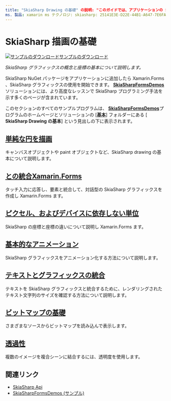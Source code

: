 ```yaml
---
title: "SkiaSharp Drawing の基礎" の説明: "このガイドでは、アプリケーションの SkiaSharp グラフィックスの概念と座標の基本について説明し Xamarin.Forms ます。"
ms. 製品: xamarin ms テクノロジ: skiasharp: 25141E3E-D22E-44B1-A647-7E6FA0C9737B author: davidbritch dabritch: ms. date: 03/10/2017 no loc: [ Xamarin.Forms ,] を指定します。 Xamarin.Essentials
---
```


# <a name="skiasharp-drawing-basics"></a>SkiaSharp 描画の基礎

[![サンプルのダウンロード](~/media/shared/download.png)サンプルのダウンロード](https://docs.microsoft.com/samples/xamarin/xamarin-forms-samples/skiasharpforms-demos)

_SkiaSharp グラフィックスの概念と座標の基本について説明します。_

SkiaSharp NuGet パッケージをアプリケーションに追加したら Xamarin.Forms 、SkiaSharp グラフィックスの使用を開始できます。 [**SkiaSharpFormsDemos**](https://docs.microsoft.com/samples/xamarin/xamarin-forms-samples/skiasharpforms-demos)ソリューションには、より高度なレッスンで SkiaSharp プログラミング手法を示す多くのページが含まれています。

このセクションのすべてのサンプルプログラムは、 [**SkiaSharpFormsDemos**](https://docs.microsoft.com/samples/xamarin/xamarin-forms-samples/skiasharpforms-demos)プログラムのホームページとソリューションの [[**基本**](https://github.com/xamarin/xamarin-forms-samples/tree/master/SkiaSharpForms/Demos/Demos/SkiaSharpFormsDemos/Basics)] フォルダーにある [ **SkiaSharp Drawing の基本**] という見出しの下に表示されます。

## <a name="drawing-a-simple-circle"></a>[単純な円を描画](circle.md)

キャンバスオブジェクトや paint オブジェクトなど、SkiaSharp drawing の基本について説明します。

## <a name="integrating-with-xamarinformsintegrationmd"></a>[との統合Xamarin.Forms](integration.md)

タッチ入力に応答し、要素と統合して、対話型の SkiaSharp グラフィックスを作成し Xamarin.Forms ます。

## <a name="pixels-and-device-independent-units"></a>[ピクセル、およびデバイスに依存しない単位](pixels.md)

SkiaSharp の座標と座標の違いについて説明し Xamarin.Forms ます。

## <a name="basic-animation"></a>[基本的なアニメーション](animation.md)

SkiaSharp グラフィックスをアニメーション化する方法について説明します。

## <a name="integrating-text-and-graphics"></a>[テキストとグラフィックスの統合](text.md)

テキストを SkiaSharp グラフィックスと統合するために、レンダリングされたテキスト文字列のサイズを確認する方法について説明します。

## <a name="bitmap-basics"></a>[ビットマップの基礎](bitmaps.md)

さまざまなソースからビットマップを読み込んで表示します。

## <a name="transparency"></a>[透過性](transparency.md)

複数のイメージを複合シーンに結合するには、透明度を使用します。

## <a name="related-links"></a>関連リンク

- [SkiaSharp Api](https://docs.microsoft.com/dotnet/api/skiasharp)
- [SkiaSharpFormsDemos (サンプル)](https://docs.microsoft.com/samples/xamarin/xamarin-forms-samples/skiasharpforms-demos)
